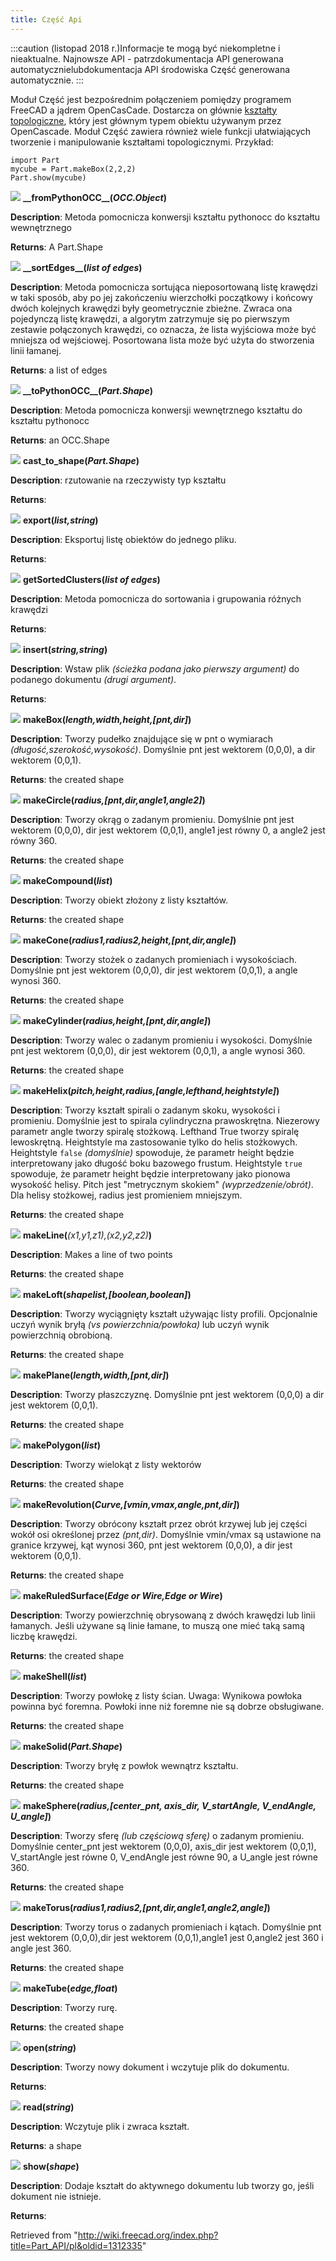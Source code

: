 ```yaml
---
title: Część Api
---
```

:::caution
(listopad 2018 r.)Informacje te mogą być niekompletne i nieaktualne. Najnowsze API - patrzdokumentacja API generowana automatycznielubdokumentacja API środowiska Część generowana automatycznie.
:::

Moduł Część jest bezpośrednim połączeniem pomiędzy programem FreeCAD a jądrem OpenCasCade. Dostarcza on głównie [kształty topologiczne](/TopoShape_API/pl "TopoShape API/pl"), który jest głównym typem obiektu używanym przez OpenCascade. Moduł Część zawiera również wiele funkcji ułatwiających tworzenie i manipulowanie kształtami topologicznymi. Przykład:

```
import Part
mycube = Part.makeBox(2,2,2)
Part.show(mycube)

```

![](/images/Method.png) **\_\_fromPythonOCC\_\_(***OCC.Object***)**

**Description**: Metoda pomocnicza konwersji kształtu pythonocc do kształtu wewnętrznego

**Returns**: A Part.Shape

![](/images/Method.png) **\_\_sortEdges\_\_(***list of edges***)**

**Description**: Metoda pomocnicza sortująca nieposortowaną listę krawędzi w taki sposób, aby po jej zakończeniu wierzchołki początkowy i końcowy dwóch kolejnych krawędzi były geometrycznie zbieżne. Zwraca ona pojedynczą listę krawędzi, a algorytm zatrzymuje się po pierwszym zestawie połączonych krawędzi, co oznacza, że lista wyjściowa może być mniejsza od wejściowej. Posortowana lista może być użyta do stworzenia linii łamanej.

**Returns**: a list of edges

![](/images/Method.png) **\_\_toPythonOCC\_\_(***Part.Shape***)**

**Description**: Metoda pomocnicza konwersji wewnętrznego kształtu do kształtu pythonocc

**Returns**: an OCC.Shape

![](/images/Method.png) **cast\_to\_shape(***Part.Shape***)**

**Description**: rzutowanie na rzeczywisty typ kształtu

**Returns**:

![](/images/Method.png) **export(***list,string***)**

**Description**: Eksportuj listę obiektów do jednego pliku.

**Returns**:

![](/images/Method.png) **getSortedClusters(***list of edges***)**

**Description**: Metoda pomocnicza do sortowania i grupowania różnych krawędzi

**Returns**:

![](/images/Method.png) **insert(***string,string***)**

**Description**: Wstaw plik *(ścieżka podana jako pierwszy argument)* do podanego dokumentu *(drugi argument)*.

**Returns**:

![](/images/Method.png) **makeBox(***length,width,height,[pnt,dir]***)**

**Description**: Tworzy pudełko znajdujące się w pnt o wymiarach *(długość,szerokość,wysokość)*. Domyślnie pnt jest wektorem (0,0,0), a dir wektorem (0,0,1).

**Returns**: the created shape

![](/images/Method.png) **makeCircle(***radius,[pnt,dir,angle1,angle2]***)**

**Description**: Tworzy okrąg o zadanym promieniu. Domyślnie pnt jest wektorem (0,0,0), dir jest wektorem (0,0,1), angle1 jest równy 0, a angle2 jest równy 360.

**Returns**: the created shape

![](/images/Method.png) **makeCompound(***list***)**

**Description**: Tworzy obiekt złożony z listy kształtów.

**Returns**: the created shape

![](/images/Method.png) **makeCone(***radius1,radius2,height,[pnt,dir,angle]***)**

**Description**: Tworzy stożek o zadanych promieniach i wysokościach. Domyślnie pnt jest wektorem (0,0,0), dir jest wektorem (0,0,1), a angle wynosi 360.

**Returns**: the created shape

![](/images/Method.png) **makeCylinder(***radius,height,[pnt,dir,angle]***)**

**Description**: Tworzy walec o zadanym promieniu i wysokości. Domyślnie pnt jest wektorem (0,0,0), dir jest wektorem (0,0,1), a angle wynosi 360.

**Returns**: the created shape

![](/images/Method.png) **makeHelix(***pitch,height,radius,[angle,lefthand,heightstyle]***)**

**Description**: Tworzy kształt spirali o zadanym skoku, wysokości i promieniu. Domyślnie jest to spirala cylindryczna prawoskrętna. Niezerowy parametr angle tworzy spiralę stożkową. Lefthand True tworzy spiralę lewoskrętną. Heightstyle ma zastosowanie tylko do helis stożkowych. Heightstyle `false` *(domyślnie)* spowoduje, że parametr height będzie interpretowany jako długość boku bazowego frustum. Heightstyle `true` spowoduje, że parametr height będzie interpretowany jako pionowa wysokość helisy. Pitch jest "metrycznym skokiem" *(wyprzedzenie/obrót)*. Dla helisy stożkowej, radius jest promieniem mniejszym.

**Returns**: the created shape

![](/images/Method.png) **makeLine(***(x1,y1,z1),(x2,y2,z2)***)**

**Description**: Makes a line of two points

**Returns**: the created shape

![](/images/Method.png) **makeLoft(***shapelist<profiles>,[boolean<solid>,boolean<ruled>]***)**

**Description**: Tworzy wyciągnięty kształt używając listy profili. Opcjonalnie uczyń wynik bryłą *(vs powierzchnia/powłoka)* lub uczyń wynik powierzchnią obrobioną.

**Returns**: the created shape

![](/images/Method.png) **makePlane(***length,width,[pnt,dir]***)**

**Description**: Tworzy płaszczyznę. Domyślnie pnt jest wektorem (0,0,0) a dir jest wektorem (0,0,1).

**Returns**: the created shape

![](/images/Method.png) **makePolygon(***list***)**

**Description**: Tworzy wielokąt z listy wektorów

**Returns**: the created shape

![](/images/Method.png) **makeRevolution(***Curve,[vmin,vmax,angle,pnt,dir]***)**

**Description**: Tworzy obrócony kształt przez obrót krzywej lub jej części wokół osi określonej przez *(pnt,dir)*. Domyślnie vmin/vmax są ustawione na granice krzywej, kąt wynosi 360, pnt jest wektorem (0,0,0), a dir jest wektorem (0,0,1).

**Returns**: the created shape

![](/images/Method.png) **makeRuledSurface(***Edge or Wire,Edge or Wire***)**

**Description**: Tworzy powierzchnię obrysowaną z dwóch krawędzi lub linii łamanych. Jeśli używane są linie łamane, to muszą one mieć taką samą liczbę krawędzi.

**Returns**: the created shape

![](/images/Method.png) **makeShell(***list***)**

**Description**: Tworzy powłokę z listy ścian. Uwaga: Wynikowa powłoka powinna być foremna. Powłoki inne niż foremne nie są dobrze obsługiwane.

**Returns**: the created shape

![](/images/Method.png) **makeSolid(***Part.Shape***)**

**Description**: Tworzy bryłę z powłok wewnątrz kształtu.

**Returns**: the created shape

![](/images/Method.png) **makeSphere(***radius,[center\_pnt, axis\_dir, V\_startAngle, V\_endAngle, U\_angle]***)**

**Description**: Tworzy sferę *(lub częściową sferę)* o zadanym promieniu. Domyślnie center\_pnt jest wektorem (0,0,0), axis\_dir jest wektorem (0,0,1), V\_startAngle jest równe 0, V\_endAngle jest równe 90, a U\_angle jest równe 360.

**Returns**: the created shape

![](/images/Method.png) **makeTorus(***radius1,radius2,[pnt,dir,angle1,angle2,angle]***)**

**Description**: Tworzy torus o zadanych promieniach i kątach. Domyślnie pnt jest wektorem (0,0,0),dir jest wektorem (0,0,1),angle1 jest 0,angle2 jest 360 i angle jest 360.

**Returns**: the created shape

![](/images/Method.png) **makeTube(***edge,float***)**

**Description**: Tworzy rurę.

**Returns**: the created shape

![](/images/Method.png) **open(***string***)**

**Description**: Tworzy nowy dokument i wczytuje plik do dokumentu.

**Returns**:

![](/images/Method.png) **read(***string***)**

**Description**: Wczytuje plik i zwraca kształt.

**Returns**: a shape

![](/images/Method.png) **show(***shape***)**

**Description**: Dodaje kształt do aktywnego dokumentu lub tworzy go, jeśli dokument nie istnieje.

**Returns**:

Retrieved from "<http://wiki.freecad.org/index.php?title=Part_API/pl&oldid=1312335>"